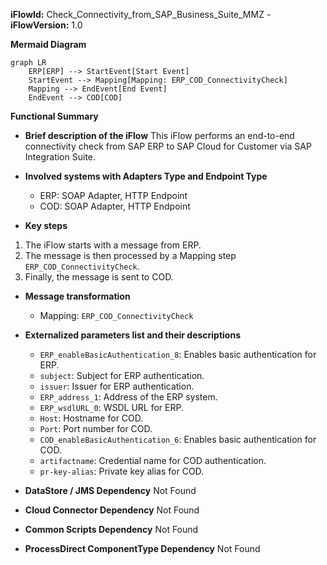 **iFlowId:** Check_Connectivity_from_SAP_Business_Suite_MMZ - **iFlowVersion:** 1.0

**Mermaid Diagram**
```mermaid
graph LR
    ERP[ERP] --> StartEvent[Start Event]
    StartEvent --> Mapping[Mapping: ERP_COD_ConnectivityCheck]
    Mapping --> EndEvent[End Event]
    EndEvent --> COD[COD]
```
**Functional Summary**
- **Brief description of the iFlow**
This iFlow performs an end-to-end connectivity check from SAP ERP to SAP Cloud for Customer via SAP Integration Suite.

- **Involved systems with Adapters Type and Endpoint Type**
  - ERP: SOAP Adapter, HTTP Endpoint
  - COD: SOAP Adapter, HTTP Endpoint

- **Key steps**
 1. The iFlow starts with a message from ERP.
 2. The message is then processed by a Mapping step `ERP_COD_ConnectivityCheck`.
 3. Finally, the message is sent to COD.

- **Message transformation**
  - Mapping: `ERP_COD_ConnectivityCheck`

- **Externalized parameters list and their descriptions**
  - `ERP_enableBasicAuthentication_8`: Enables basic authentication for ERP.
  - `subject`: Subject for ERP authentication.
  - `issuer`: Issuer for ERP authentication.
  - `ERP_address_1`: Address of the ERP system.
  - `ERP_wsdlURL_0`: WSDL URL for ERP.
  - `Host`: Hostname for COD.
  - `Port`: Port number for COD.
  - `COD_enableBasicAuthentication_6`: Enables basic authentication for COD.
  - `artifactname`: Credential name for COD authentication.
  - `pr-key-alias`: Private key alias for COD.

- **DataStore / JMS Dependency**
Not Found

- **Cloud Connector Dependency**
Not Found

- **Common Scripts Dependency**
Not Found

- **ProcessDirect ComponentType Dependency**
Not Found